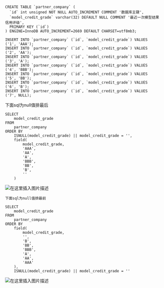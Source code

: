 ```
CREATE TABLE `partner_company` (
  `id` int unsigned NOT NULL AUTO_INCREMENT COMMENT '数据库主键',
  `model_credit_grade` varchar(32) DEFAULT NULL COMMENT '最近一次模型结果信用评级',
  PRIMARY KEY (`id`)
) ENGINE=InnoDB AUTO_INCREMENT=2669 DEFAULT CHARSET=utf8mb3;
```
```
INSERT INTO `partner_company` (`id`, `model_credit_grade`) VALUES ('1', 'AAA');
INSERT INTO `partner_company` (`id`, `model_credit_grade`) VALUES ('2', 'AA');
INSERT INTO `partner_company` (`id`, `model_credit_grade`) VALUES ('3', 'A');
INSERT INTO `partner_company` (`id`, `model_credit_grade`) VALUES ('4', 'BBB');
INSERT INTO `partner_company` (`id`, `model_credit_grade`) VALUES ('5', 'BB');
INSERT INTO `partner_company` (`id`, `model_credit_grade`) VALUES ('6', 'B');
INSERT INTO `partner_company` (`id`, `model_credit_grade`) VALUES ('7', NULL);
```
下面sql为null值排最后



```
SELECT
	model_credit_grade
FROM
	partner_company
ORDER BY
	ISNULL(model_credit_grade) || model_credit_grade = '',
	field(
		model_credit_grade,
		'AAA',
		'AA',
		'A',
		'BBB',
		'BB',
		'B',
		''
	)
```
![在这里插入图片描述](https://img-blog.csdnimg.cn/70b4603a5d63459091cb27a51b29d470.png)


	下面sql为null值排最前

```
SELECT
	model_credit_grade
FROM
	partner_company
ORDER BY
	field(
		model_credit_grade,
		'',
		'B',
		'BB',
		'BBB',
		'A',
		'AA',
		'AAA'
	),
	ISNULL(model_credit_grade) || model_credit_grade = ''
```




![在这里插入图片描述](https://img-blog.csdnimg.cn/6be349d2deac436d87c5108608d30179.png)